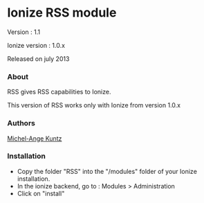 Ionize RSS module
=======================

Version : 1.1

Ionize version : 1.0.x

Released on july 2013

### About

RSS gives RSS capabilities to Ionize.

This version of RSS works only with Ionize from version 1.0.x


### Authors

[Michel-Ange Kuntz](http://www.partikule.net)


### Installation

* Copy the folder "RSS" into the "/modules" folder of your Ionize installation.
* In the ionize backend, go to : Modules > Administration
* Click on "install"





